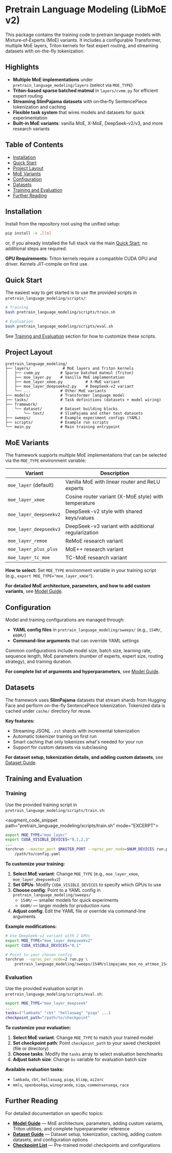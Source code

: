 # Pretrain Language Modeling (LibMoE v2)

This package contains the training code to pretrain language models with Mixture‑of‑Experts (MoE) variants. It includes a configurable Transformer, multiple MoE layers, Triton kernels for fast expert routing, and streaming datasets with on-the-fly tokenization.

## Highlights
- **Multiple MoE implementations** under `pretrain_language_modeling/layers` (select via `MOE_TYPE`)
- **Triton‑based sparse batched matmul** in `layers/cvmm.py` for efficient expert routing
- **Streaming SlimPajama datasets** with on‑the‑fly SentencePiece tokenization and caching
- **Flexible task system** that wires models and datasets for quick experimentation
- **Built-in MoE variants**: vanilla MoE, X-MoE, DeepSeek-v2/v3, and more research variants

## Table of Contents
- [Installation](#installation)
- [Quick Start](#quick-start)
- [Project Layout](#project-layout)
- [MoE Variants](#moe-variants)
- [Configuration](#configuration)
- [Datasets](#datasets)
- [Training and Evaluation](#training-and-evaluation)
- [Further Reading](#further-reading)

## Installation

Install from the repository root using the unified setup:

```bash
pip install -e .[lm]
```

or, if you already installed the full stack via the main [Quick Start](../README.md#-quick-start), no additional steps are required.

**GPU Requirements:** Triton kernels require a compatible CUDA GPU and driver. Kernels JIT-compile on first use.

## Quick Start

The easiest way to get started is to use the provided scripts in `pretrain_language_modeling/scripts/`:

```bash
# Training
bash pretrain_language_modeling/scripts/train.sh

# Evaluation
bash pretrain_language_modeling/scripts/eval.sh
```

See [Training and Evaluation](#training-and-evaluation) section for how to customize these scripts.

## Project Layout

```
pretrain_language_modeling/
├── layers/              # MoE layers and Triton kernels
│   ├── cvmm.py         # Sparse batched matmul (Triton)
│   ├── moe_layer.py    # Vanilla MoE implementation
│   ├── moe_layer_xmoe.py          # X-MoE variant
│   ├── moe_layer_deepseekv2.py    # DeepSeek-v2 variant
│   └── ...             # Other MoE variants
├── models/             # Transformer language model
├── tasks/              # Task definitions (datasets + model wiring)
├── framework/
│   └── dataset/        # Dataset building blocks
│       └── text/       # SlimPajama and other text datasets
├── sweeps/             # Example experiment configs (YAML)
├── scripts/            # Example run scripts
└── main.py             # Main training entrypoint
```

## MoE Variants

The framework supports multiple MoE implementations that can be selected via the `MOE_TYPE` environment variable:

| Variant | Description |
|---------|-------------|
| `moe_layer` (default) | Vanilla MoE with linear router and ReLU experts |
| `moe_layer_xmoe` | Cosine router variant (X-MoE style) with temperature |
| `moe_layer_deepseekv2` | DeepSeek-v2 style with shared keys/values |
| `moe_layer_deepseekv3` | DeepSeek-v3 variant with additional regularization |
| `moe_layer_remoe` | ReMoE research variant |
| `moe_layer_plus_plus` | MoE++ research variant |
| `moe_layer_tc_moe` | TC-MoE research variant |

**How to select:** Set `MOE_TYPE` environment variable in your training script (e.g., `export MOE_TYPE="moe_layer_xmoe"`).

**For detailed MoE architecture, parameters, and how to add custom variants**, see [Model Guide](../docs/pretrain_llm/model_guide.md).

## Configuration

Model and training configurations are managed through:
- **YAML config files** in `pretrain_language_modeling/sweeps/` (e.g., `154M/`, `660M/`)
- **Command-line arguments** that can override YAML settings

Common configurations include model size, batch size, learning rate, sequence length, MoE parameters (number of experts, expert size, routing strategy), and training duration.

**For complete list of arguments and hyperparameters**, see [Model Guide](../docs/pretrain_llm/model_guide.md).

## Datasets

The framework uses **SlimPajama** datasets that stream shards from Hugging Face and perform on-the-fly SentencePiece tokenization. Tokenized data is cached under `cache/` directory for reuse.

**Key features:**
- Streaming JSONL `.zst` shards with incremental tokenization
- Automatic tokenizer training on first run
- Smart caching that only tokenizes what's needed for your run
- Support for custom datasets via subclassing

**For dataset setup, tokenization details, and adding custom datasets**, see [Dataset Guide](../docs/pretrain_llm/dataset_guide.md).

## Training and Evaluation

### Training

Use the provided training script in `pretrain_language_modeling/scripts/train.sh`:

<augment_code_snippet path="pretrain_language_modeling/scripts/train.sh" mode="EXCERPT">
````bash
export MOE_TYPE="moe_layer"
export CUDA_VISIBLE_DEVICES="0,1,2,3"
...
torchrun --master_port $MASTER_PORT --nproc_per_node=$NUM_DEVICES run.py  \
    /path/to/config.yaml
````

**To customize your training:**

1. **Select MoE variant**: Change `MOE_TYPE` (e.g., `moe_layer_xmoe`, `moe_layer_deepseekv2`)
2. **Set GPUs**: Modify `CUDA_VISIBLE_DEVICES` to specify which GPUs to use
3. **Choose config**: Point to a YAML config in `pretrain_language_modeling/sweeps/`
   - `154M/` — smaller models for quick experiments
   - `660M/` — larger models for production runs
4. **Adjust config**: Edit the YAML file or override via command-line arguments

**Example modifications:**
```bash
# Use DeepSeek-v2 variant with 2 GPUs
export MOE_TYPE="moe_layer_deepseekv2"
export CUDA_VISIBLE_DEVICES="0,1"

# Point to your chosen config
torchrun --nproc_per_node=2 run.py \
    pretrain_language_modeling/sweeps/154M/slimpajama_moe_no_attmoe_154M_deepseekv2.yaml
```

### Evaluation

Use the provided evaluation script in `pretrain_language_modeling/scripts/eval.sh`:

````bash
export MOE_TYPE="moe_layer_deepseek"
...
tasks=("lambada" "cbt" "hellaswag" "piqa" ...)
checkpoint_path="/path/to/checkpoint"
````
**To customize your evaluation:**

1. **Select MoE variant**: Change `MOE_TYPE` to match your trained model
2. **Set checkpoint path**: Point `checkpoint_path` to your saved checkpoint (file or directory)
3. **Choose tasks**: Modify the `tasks` array to select evaluation benchmarks
4. **Adjust batch size**: Change `bs` variable for evaluation batch size

**Available evaluation tasks:**
- `lambada`, `cbt`, `hellaswag`, `piqa`, `blimp`, `ai2arc`
- `mmlu`, `openbookqa`, `winogrande`, `siqa`, `commonsenseqa`, `race`

## Further Reading

For detailed documentation on specific topics:

- **[Model Guide](../docs/pretrain_llm/model_guide.md)** — MoE architecture, parameters, adding custom variants, Triton utilities, and complete hyperparameter reference
- **[Dataset Guide](../docs/pretrain_llm/dataset_guide.md)** — Dataset setup, tokenization, caching, adding custom datasets, and configuration options
- **[Checkpoint List](../docs/pretrain_llm/checkpoint_list.md)** — Pre-trained model checkpoints and configurations
